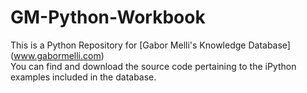 # GM-Python-Workbook
This is a Python Repository for [Gabor Melli's Knowledge Database] (www.gabormelli.com)  
You can find and download the source code pertaining to the iPython examples included in the database.
